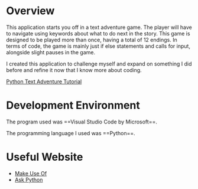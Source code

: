 # Overview

This application starts you off in a text adventure game. The player will have to navigate using keywords about what to do next in the story. This game is designed to be played more than once, having a total of 12 endings. In terms of code, the game is mainly just if else statements and calls for input, alongside slight pauses in the game.

I created this application to challenge myself and expand on something I did before and refine it now that I know more about coding.

[Python Text Adventure Tutorial]()

# Development Environment

The program used was ==Visual Studio Code by Microsoft==.

The programming language I used was ==Python==.

# Useful Website

* [Make Use Of](https://www.makeuseof.com/python-text-adventure-game-create/)
* [Ask Python](https://www.askpython.com/python/text-based-adventure-game)